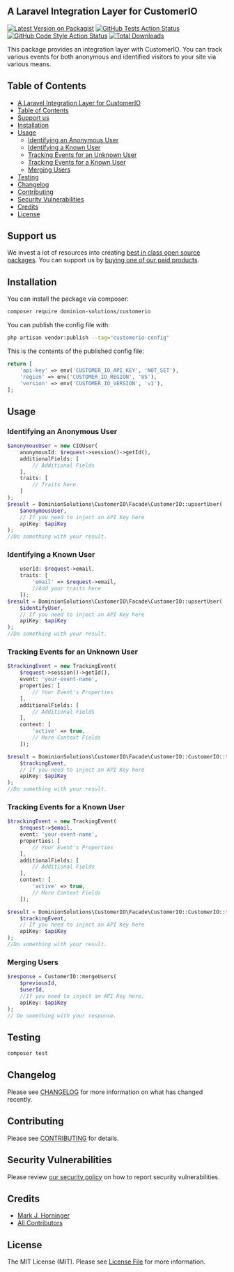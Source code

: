 A Laravel Integration Layer for CustomerIO
---

[![Latest Version on Packagist](https://img.shields.io/packagist/v/dominion-solutions/customerio.svg?style=flat-square)](https://packagist.org/packages/dominion-solutions/customerio)
[![GitHub Tests Action Status](https://img.shields.io/github/actions/workflow/status/dominion-solutions/customerio/run-tests.yml?branch=main&label=tests&style=flat-square)](https://github.com/dominion-solutions/customerio/actions?query=workflow%3Arun-tests+branch%3Amain)
[![GitHub Code Style Action Status](https://img.shields.io/github/actions/workflow/status/dominion-solutions/customerio/fix-php-code-style-issues.yml?branch=main&label=code%20style&style=flat-square)](https://github.com/dominion-solutions/customerio/actions?query=workflow%3A"Fix+PHP+code+style+issues"+branch%3Amain)
[![Total Downloads](https://img.shields.io/packagist/dt/dominion-solutions/customerio.svg?style=flat-square)](https://packagist.org/packages/dominion-solutions/customerio)

This package provides an integration layer with CustomerIO.  You can track various events for both anonymous and identified visitors to your site via various means.

## Table of Contents
- [A Laravel Integration Layer for CustomerIO](#a-laravel-integration-layer-for-customerio)
- [Table of Contents](#table-of-contents)
- [Support us](#support-us)
- [Installation](#installation)
- [Usage](#usage)
  - [Identifying an Anonymous User](#identifying-an-anonymous-user)
  - [Identifying a Known User](#identifying-a-known-user)
  - [Tracking Events for an Unknown User](#tracking-events-for-an-unknown-user)
  - [Tracking Events for a Known User](#tracking-events-for-a-known-user)
  - [Merging Users](#merging-users)
- [Testing](#testing)
- [Changelog](#changelog)
- [Contributing](#contributing)
- [Security Vulnerabilities](#security-vulnerabilities)
- [Credits](#credits)
- [License](#license)


## Support us
<!-- [<img src="https://github-ads.s3.eu-central-1.amazonaws.com/customerio.jpg?t=1" width="419px" />](https://spatie.be/github-ad-click/customerio) -->

We invest a lot of resources into creating [best in class open source packages](https://dominion.solutions/open-source). You can support us by [buying one of our paid products](https://dominion.solutions/products).

<!-- We highly appreciate you sending us a postcard from your hometown, mentioning which of our package(s) you are using. You'll find our address on [our contact page](https://spatie.be/about-us). We publish all received postcards on [our virtual postcard wall](https://spatie.be/open-source/postcards). -->

## Installation

You can install the package via composer:

```bash
composer require dominion-solutions/customerio
```
You can publish the config file with:

```bash
php artisan vendor:publish --tag="customerio-config"
```

This is the contents of the published config file:

```php
return [
    'api-key' => env('CUSTOMER_IO_API_KEY', 'NOT_SET'),
    'region' => env('CUSTOMER_IO_REGION', 'US'),
    'version' => env('CUSTOMER_IO_VERSION', 'v1'),
];
```

## Usage
### Identifying an Anonymous User
```php
$anonymousUser = new CIOUser(
    anonymousId: $request->session()->getId(),
    additionalFields: [
        // Additional Fields
    ],
    traits: [
        // Traits here.
    ]
);
$result = DominionSolutions\CustomerIO\Facade\CustomerIO::upsertUser(
    $anonymousUser,
    // If you need to inject an API Key here
    apiKey: $apiKey
);
//Do something with your result.
```
### Identifying a Known User
```php
    userId: $request->email,
    traits: [
        'email' => $request->email,
        //Add your traits here
    ]);
$result = DominionSolutions\CustomerIO\Facade\CustomerIO::upsertUser(
    $identifyUser,
    // If you need to inject an API Key here
    apiKey: $apiKey
);
//Do something with your result.
```
### Tracking Events for an Unknown User
```php
$trackingEvent = new TrackingEvent(
    $request->session()->getId(),
    event: 'your-event-name',
    properties: [
        // Your Event's Properties
    ],
    additionalFields: [
        // Additional Fields
    ],
    context: [
        'active' => true,
        // More Context Fields
    ]);

$result = DominionSolutions\CustomerIO\Facade\CustomerIO::CustomerIO::trackEvent(
    $trackingEvent,
    // If you need to inject an API Key here
    apiKey: $apiKey
);
//Do something with your result.
```

### Tracking Events for a Known User
```php
$trackingEvent = new TrackingEvent(
    $request->$email,
    event: 'your-event-name',
    properties: [
        // Your Event's Properties
    ],
    additionalFields: [
        // Additional Fields
    ],
    context: [
        'active' => true,
        // More Context Fields
    ]);

$result = DominionSolutions\CustomerIO\Facade\CustomerIO::CustomerIO::trackEvent(
    $trackingEvent,
    // If you need to inject an API Key here
    apiKey: $apiKey
);
//Do something with your result.
```

### Merging Users
```php
$response = CustomerIO::mergeUsers(
    $previousId,
    $userId,
    //If you need to inject an API Key here.
    apiKey: $apiKey
);
// Do something with your response.
```

## Testing

```bash
composer test
```

## Changelog

Please see [CHANGELOG](CHANGELOG.md) for more information on what has changed recently.

## Contributing

Please see [CONTRIBUTING](CONTRIBUTING.md) for details.

## Security Vulnerabilities

Please review [our security policy](../../security/policy) on how to report security vulnerabilities.

## Credits

- [Mark J. Horninger](https://github.com/spam-n-eggs)
- [All Contributors](../../contributors)

## License

The MIT License (MIT). Please see [License File](LICENSE.md) for more information.
